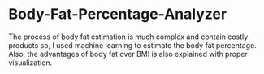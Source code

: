 # Body-Fat-Percentage-Analyzer
The process of body fat estimation is much complex and contain costly products so, I used machine learning to estimate the body fat percentage. Also, the advantages of body fat over BMI is also explained with proper visualization.
